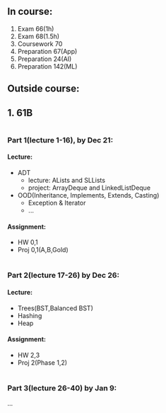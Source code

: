 ## In course:
1. Exam 66(1h)
2. Exam 68(1.5h)
3. Coursework 70
4. Preparation 67(App)
5. Preparation 24(AI)
6. Preparation 142(ML)

## Outside course:
## 1. 61B
#
### Part 1(lecture 1-16), by Dec 21: 
#### Lecture:
- ADT
    - lecture: ALists and SLLists
    - project: ArrayDeque and LinkedListDeque
- OOD(Inheritance, Implements, Extends, Casting)
    - Exception & Iterator
    - ...
#### Assignment:
- HW 0,1
- Proj 0,1(A,B,Gold)
#
### Part 2(lecture 17-26) by Dec 26:
#### Lecture:
- Trees(BST,Balanced BST)
- Hashing
- Heap
#### Assignment:
- HW 2,3
- Proj 2(Phase 1,2)
#
### Part 3(lecture 26-40) by Jan 9: 
...

